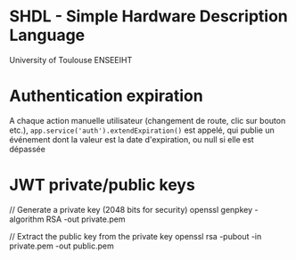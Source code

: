# SHDL - Simple Hardware Description Language

University of Toulouse
ENSEEIHT


# Authentication expiration

A chaque action manuelle utilisateur (changement de route, clic sur bouton etc.), `app.service('auth').extendExpiration()` est appelé,
qui publie un événement dont la valeur est la date d'expiration, ou null si elle est dépassée


# JWT private/public keys

// Generate a private key (2048 bits for security)
openssl genpkey -algorithm RSA -out private.pem

// Extract the public key from the private key
openssl rsa -pubout -in private.pem -out public.pem
